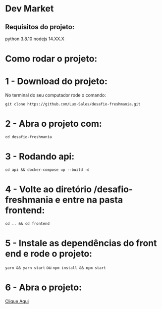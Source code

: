 # Dev Market

## Requisitos do projeto:
python 3.8.10
nodejs  14.XX.X

# Como rodar o projeto:

# 1 - Download do projeto:

No terminal do seu computador rode o comando:

`git clone https://github.com/Lux-Sales/desafio-freshmania.git`

# 2 - Abra o projeto com:

`cd desafio-freshmania`

# 3 - Rodando api:

`cd api && docker-compose up --build -d`

# 4 - Volte ao diretório /desafio-freshmania e entre na pasta frontend:

`cd .. && cd frontend`

# 5 - Instale as dependências do front end e rode o projeto:

`yarn && yarn start`
ou
`npm install && npm start`

# 6 - Abra o projeto:

[Clique Aqui](http://localhost:3000)

